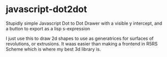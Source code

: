 # javascript-dot2dot
Stupidly simple Javascript Dot to Dot Drawer with a visible y intercept, and a button to export as a lisp s-expression

I just use this to draw 2d shapes to use as generatrices for surfaces of revolutions, or extrusions.
It waas easier than making a frontend in R5RS Scheme which is where my best 3d library is.
